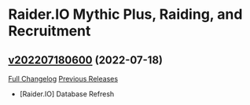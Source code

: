 # Raider.IO Mythic Plus, Raiding, and Recruitment

## [v202207180600](https://github.com/RaiderIO/raiderio-addon/tree/v202207180600) (2022-07-18)
[Full Changelog](https://github.com/RaiderIO/raiderio-addon/compare/v202207170600...v202207180600) [Previous Releases](https://github.com/RaiderIO/raiderio-addon/releases)

- [Raider.IO] Database Refresh  
